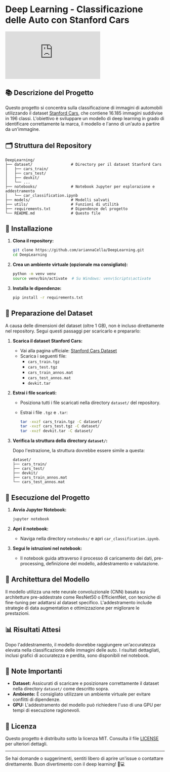 # Deep Learning - Classificazione delle Auto con Stanford Cars

![Esempio di immagine del dataset](https://ai.stanford.edu/~jkrause/cars/car_dataset.html)

## 📚 Descrizione del Progetto

Questo progetto si concentra sulla classificazione di immagini di automobili utilizzando il dataset [Stanford Cars](https://ai.stanford.edu/~jkrause/cars/car_dataset.html), che contiene 16.185 immagini suddivise in 196 classi. L'obiettivo è sviluppare un modello di deep learning in grado di identificare correttamente la marca, il modello e l'anno di un'auto a partire da un'immagine.

## 🗂️ Struttura del Repository

```
DeepLearning/
├── dataset/                 # Directory per il dataset Stanford Cars
│   ├── cars_train/
│   ├── cars_test/
│   ├── devkit/
│   └── ...
├── notebooks/               # Notebook Jupyter per esplorazione e addestramento
│   └── car_classification.ipynb
├── models/                  # Modelli salvati
├── utils/                   # Funzioni di utilità
├── requirements.txt         # Dipendenze del progetto
└── README.md                # Questo file
```

## 🔧 Installazione

1. **Clona il repository:**

   ```bash
   git clone https://github.com/ariannaCella/DeepLearning.git
   cd DeepLearning
   ```

2. **Crea un ambiente virtuale (opzionale ma consigliato):**

   ```bash
   python -m venv venv
   source venv/bin/activate  # Su Windows: venv\Scripts\activate
   ```

3. **Installa le dipendenze:**

   ```bash
   pip install -r requirements.txt
   ```

## 📅 Preparazione del Dataset

A causa delle dimensioni del dataset (oltre 1 GB), non è incluso direttamente nel repository. Segui questi passaggi per scaricarlo e prepararlo:

1. **Scarica il dataset Stanford Cars:**

   - Vai alla pagina ufficiale: [Stanford Cars Dataset](https://ai.stanford.edu/~jkrause/cars/car_dataset.html)
   - Scarica i seguenti file:
     - `cars_train.tgz`
     - `cars_test.tgz`
     - `cars_train_annos.mat`
     - `cars_test_annos.mat`
     - `devkit.tar`

2. **Estrai i file scaricati:**

   - Posiziona tutti i file scaricati nella directory `dataset/` del repository.
   - Estrai i file `.tgz` e `.tar`:

     ```bash
     tar -xvzf cars_train.tgz -C dataset/
     tar -xvzf cars_test.tgz -C dataset/
     tar -xvzf devkit.tar -C dataset/
     ```

3. **Verifica la struttura della directory `dataset/`:**

   Dopo l'estrazione, la struttura dovrebbe essere simile a questa:

   ```
   dataset/
   ├── cars_train/
   ├── cars_test/
   ├── devkit/
   ├── cars_train_annos.mat
   └── cars_test_annos.mat
   ```

## 🚀 Esecuzione del Progetto

1. **Avvia Jupyter Notebook:**

   ```bash
   jupyter notebook
   ```

2. **Apri il notebook:**

   - Naviga nella directory `notebooks/` e apri `car_classification.ipynb`.

3. **Segui le istruzioni nel notebook:**

   - Il notebook guida attraverso il processo di caricamento dei dati, pre-processing, definizione del modello, addestramento e valutazione.

## 🧠 Architettura del Modello

Il modello utilizza una rete neurale convoluzionale (CNN) basata su architetture pre-addestrate come ResNet50 o EfficientNet, con tecniche di fine-tuning per adattarsi al dataset specifico. L'addestramento include strategie di data augmentation e ottimizzazione per migliorare le prestazioni.

## 📊 Risultati Attesi

Dopo l'addestramento, il modello dovrebbe raggiungere un'accuratezza elevata nella classificazione delle immagini delle auto. I risultati dettagliati, inclusi grafici di accuratezza e perdita, sono disponibili nel notebook.

## 📌 Note Importanti

- **Dataset:** Assicurati di scaricare e posizionare correttamente il dataset nella directory `dataset/` come descritto sopra.
- **Ambiente:** È consigliato utilizzare un ambiente virtuale per evitare conflitti di dipendenze.
- **GPU:** L'addestramento del modello può richiedere l'uso di una GPU per tempi di esecuzione ragionevoli.

## 📄 Licenza

Questo progetto è distribuito sotto la licenza MIT. Consulta il file [LICENSE](LICENSE) per ulteriori dettagli.

---

Se hai domande o suggerimenti, sentiti libero di aprire un'issue o contattare direttamente. Buon divertimento con il deep learning! 🚗💻
